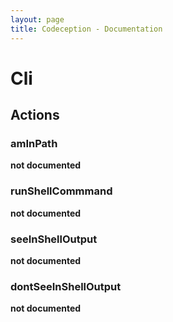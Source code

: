 ```yaml
---
layout: page
title: Codeception - Documentation
---
```


# Cli

## Actions


### amInPath

__not documented__

### runShellCommmand

__not documented__

### seeInShellOutput

__not documented__

### dontSeeInShellOutput

__not documented__

